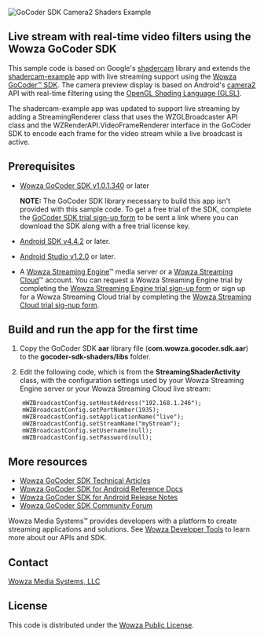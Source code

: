 
![GoCoder SDK Camera2 Shaders Example](https://raw.githubusercontent.com/WowzaMediaSystems/gocoder-sdk-camera2-shaders/master/gocoder-sdk-shaders/src/main/res/mipmap-xxhdpi/ic_launcher.png)

## Live stream with real-time video filters using the Wowza GoCoder SDK

This sample code is based on Google's [shadercam](https://github.com/googlecreativelab/shadercam) library and extends the [shadercam-example](https://github.com/googlecreativelab/shadercam/tree/master/shadercam-example) app with live streaming support using the [Wowza GoCoder™ SDK](https://www.wowza.com/products/gocoder). The camera preview display is based on Android's [camera2](https://developer.android.com/reference/android/hardware/camera2/package-summary.html) API with real-time filtering using the [OpenGL Shading Language (GLSL)](https://developer.android.com/guide/topics/graphics/opengl.html).

The shadercam-example app was updated to support live streaming by adding a StreamingRenderer class that uses the WZGLBroadcaster API class and the WZRenderAPI.VideoFrameRenderer interface in the GoCoder SDK to encode each frame for the video stream while a live broadcast is active.

## Prerequisites

- [Wowza GoCoder SDK v1.0.1.340](https://www.wowza.com/products/gocoder) or later

     **NOTE:** The GoCoder SDK library necessary to build this app isn't provided with this sample code. To get a free trial of the SDK, complete the [GoCoder SDK trial sign-up form](https://www.wowza.com/products/gocoder/sdk/trial) to be sent a link where you can download the SDK along with a free trial license key.

- [Android SDK v4.4.2](https://developer.android.com/studio/index.html) or later.
- [Android Studio v1.2.0](https://developer.android.com/studio/index.html) or later.
- A [Wowza Streaming Engine](https://www.wowza.com/products/streaming-engine)™ media server or a [Wowza Streaming Cloud](https://www.wowza.com/products/streaming-cloud)™ account. You can request a Wowza Streaming Engine trial by completing the [Wowza Streaming Engine trial sign-up form](https://www.wowza.com/pricing/trial) or sign up for a Wowza Streaming Cloud trial by completing the [Wowza Streaming Cloud trial sig-nup form](https://www.wowza.com/pricing/cloud-free-trial).

## Build and run the app for the first time

1. Copy the GoCoder SDK **aar** library file (**com.wowza.gocoder.sdk.aar**) to the **gocoder-sdk-shaders/libs** folder.

2. Edit the following code, which is from the **StreamingShaderActivity** class, with the configuration settings used by your Wowza Streaming Engine server or your Wowza Streaming Cloud live stream:

```
    mWZBroadcastConfig.setHostAddress("192.168.1.246");
    mWZBroadcastConfig.setPortNumber(1935);
    mWZBroadcastConfig.setApplicationName("live");
    mWZBroadcastConfig.setStreamName("myStream");
    mWZBroadcastConfig.setUsername(null);
    mWZBroadcastConfig.setPassword(null);
```

## More resources
* [Wowza GoCoder SDK Technical Articles](https://www.wowza.com/docs/wowza-gocoder-sdk)
* [Wowza GoCoder SDK for Android Reference Docs](https://www.wowza.com/resources/gocodersdk/docs/1.0/api-reference-android/)
* [Wowza GoCoder SDK for Android Release Notes](https://www.wowza.com/docs/wowza-gocoder-sdk-release-notes-for-android)
* [Wowza GoCoder SDK Community Forum](https://www.wowza.com/community/spaces/36/wowza-gocoder-sdk.html)

Wowza Media Systems™ provides developers with a platform to create streaming applications and solutions. See [Wowza Developer Tools](https://www.wowza.com/resources/developers) to learn more about our APIs and SDK.

## Contact
[Wowza Media Systems, LLC](https://www.wowza.com/contact)

## License
This code is distributed under the [Wowza Public License](https://github.com/WowzaMediaSystems/gocoder-sdk-camera2-shaders/blob/master/LICENSE).
